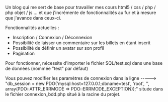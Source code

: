 Un blog qui me sert de base pour travailler mes cours html5 / css / php / php objet / js ...
et que j'incrémente de fonctionnalités au fur et à mesure que j'avance dans ceux-ci.

Fonctionnalités actuelles :

- Inscription / Connexion / Déconnexion
- Possibilité de laisser un commentaire sur les billets en étant inscrit 
- Possibilité de définir un avatar sur son profil
- Pagination

Pour fonctionner, nécessite d'importer le fichier SQL/test.sql dans une base de données (nommée "test" par défaut)

Vous pouvez modifier les paramètres de connexion dans la ligne 
-----> "db_session = new PDO('mysql:host=127.0.0.1;dbname=test', 'root', '', array(PDO::ATTR_ERRMODE => PDO::ERRMODE_EXCEPTION));"
située dans le fichier connexion_bdd.php situé à la racine du projet.